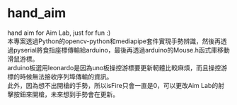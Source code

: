 # hand_aim
hand aim for Aim Lab, just for fun :)<br>
本專案透過Python的opencv-python和mediapipe套件實現手勢辨識，然後再透過pyserial將食指座標傳輸給arduino，最後再透過arduino的Mouse.h函式庫移動滑鼠游標。<br>
arduino板選用leonardo是因為uno板操控游標要更新軔體比較麻煩，而且操控游標的時候無法接收序列埠傳輸的資訊。<br>
此外，因為想不出開槍的手勢，所以isFire只會一直是0，可以更改Aim Lab的射擊按鈕來開槍，未來想到手勢會在更新。<br>
